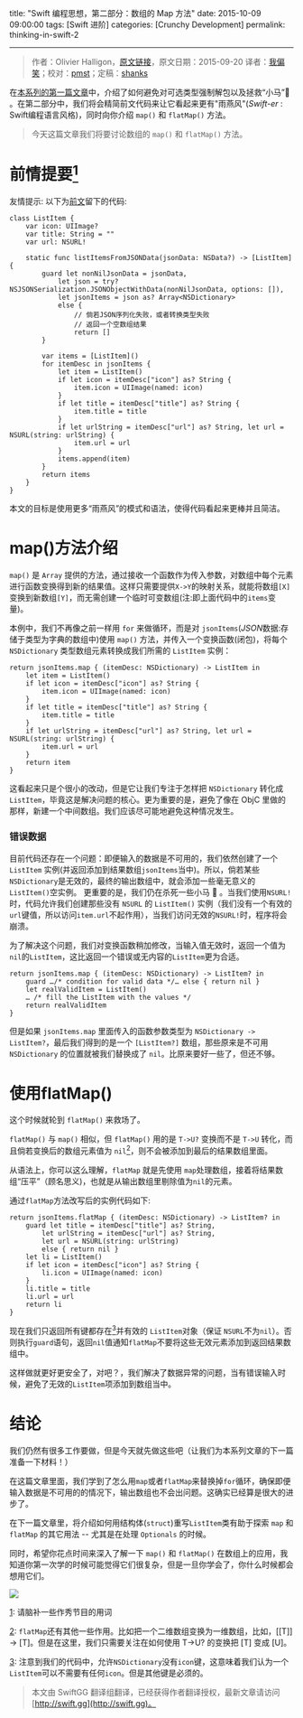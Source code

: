 title: "Swift 编程思想，第二部分：数组的 Map 方法"
date: 2015-10-09 09:00:00
tags: [Swift 进阶]
categories: [Crunchy Development]
permalink: thinking-in-swift-2

---
> 作者：Olivier Halligon，[原文链接](http://alisoftware.github.io/swift/2015/09/20/thinking-in-swift-2/)，原文日期：2015-09-20
> 译者：[我偏笑](http://blog.csdn.net/nsnirvana)；校对：[pmst](http://www.jianshu.com/users/596f2ba91ce9/latest_articles)；定稿：[shanks](http://codebuild.me/)
  








在[本系列的第一篇文章](http://alisoftware.github.io/swift/2015/09/06/thinking-in-swift-1/)中，介绍了如何避免对可选类型强制解包以及拯救“小马”🐴 。在第二部分中，我们将会精简前文代码来让它看起来更有"雨燕风"(*Swift-er* : Swift编程语言风格)，同时向你介绍 `map()` 和 `flatMap()` 方法。

<!--more-->

>今天这篇文章我们将要讨论数组的 `map()` 和 `flatMap()` 方法。

# 前情提要[<sup>1</sup>](thinking-in-swift-2/#note1)

友情提示: 以下为[前文](http://alisoftware.github.io/swift/2015/09/06/thinking-in-swift-1/)留下的代码:

``` 
class ListItem {
    var icon: UIImage?
    var title: String = ""
    var url: NSURL!

    static func listItemsFromJSONData(jsonData: NSData?) -> [ListItem] {
        guard let nonNilJsonData = jsonData,
            let json = try? NSJSONSerialization.JSONObjectWithData(nonNilJsonData, options: []),
            let jsonItems = json as? Array<NSDictionary>
            else {
                // 倘若JSON序列化失败，或者转换类型失败
                // 返回一个空数组结果
                return []
        }

        var items = [ListItem]()
        for itemDesc in jsonItems {
            let item = ListItem()
            if let icon = itemDesc["icon"] as? String {
                item.icon = UIImage(named: icon)
            }
            if let title = itemDesc["title"] as? String {
                item.title = title
            }
            if let urlString = itemDesc["url"] as? String, let url = NSURL(string: urlString) {
                item.url = url
            }
            items.append(item)
        }
        return items
    }
}
```

本文的目标是使用更多“雨燕风”的模式和语法，使得代码看起来更棒并且简洁。

# map()方法介绍

`map()` 是 `Array` 提供的方法，通过接收一个函数作为传入参数，对数组中每个元素进行函数变换得到新的结果值。这样只需要提供`X->Y`的映射关系，就能将数组`[X]`变换到新数组`[Y]`，而无需创建一个临时可变数组(注:即上面代码中的`items`变量)。

本例中，我们不再像之前一样用 `for` 来做循环，而是对 `jsonItems`(*JSON*数据:存储于类型为字典的数组中)使用 `map()` 方法，并传入一个变换函数(闭包)，将每个 `NSDictionary` 类型数组元素转换成我们所需的 `ListItem` 实例：



``` 
return jsonItems.map { (itemDesc: NSDictionary) -> ListItem in
    let item = ListItem()
    if let icon = itemDesc["icon"] as? String {
        item.icon = UIImage(named: icon)
    }
    if let title = itemDesc["title"] as? String {
        item.title = title
    }
    if let urlString = itemDesc["url"] as? String, let url = NSURL(string: urlString) {
        item.url = url
    }
    return item
}
```

这看起来只是个很小的改动，但是它让我们专注于怎样把 `NSDictionary` 转化成 `ListItem`，毕竟这是解决问题的核心。更为重要的是，避免了像在 ObjC 里做的那样，新建一个中间数组。我们应该尽可能地避免这种情况发生。

### 错误数据

目前代码还存在一个问题：即便输入的数据是不可用的，我们依然创建了一个 `ListItem` 实例(并返回添加到结果数组`jsonItems`当中)。所以，倘若某些 `NSDictionary`是无效的，最终的输出数组中，就会添加一些毫无意义的`ListItem()`空实例。
更重要的是，我们仍在杀死一些小马 🐴 。当我们使用`NSURL!`时，代码允许我们创建那些没有 `NSURL` 的 `ListItem()` 实例（我们没有一个有效的`url`键值，所以访问`item.url`不起作用），当我们访问无效的`NSURL!`时，程序将会崩溃。


为了解决这个问题，我们对变换函数稍加修改，当输入值无效时，返回一个值为`nil`的`ListItem`，这比返回一个错误或无内容的`ListItem`更为合适。



``` 
return jsonItems.map { (itemDesc: NSDictionary) -> ListItem? in
    guard …/* condition for valid data */… else { return nil }
    let realValidItem = ListItem()
    … /* fill the ListItem with the values */
    return realValidItem
}

```

但是如果 `jsonItems.map` 里面传入的函数参数类型为 `NSDictionary -> ListItem?`，最后我们得到的是一个 `[ListItem?]` 数组，那些原来是不可用 `NSDictionary` 的位置就被我们替换成了 `nil`。比原来要好一些了，但还不够。

# 使用flatMap()

这个时候就轮到 `flatMap()` 来救场了。

`flatMap()` 与 `map()` 相似，但 `flatMap()` 用的是 `T->U?` 变换而不是 `T->U` 转化，而且倘若变换后的数组元素值为 `nil`[<sup>2</sup>](thinking-in-swift-1/#note2)，则不会被添加到最后的结果数组里面。

从语法上，你可以这么理解，`flatMap` 就是先使用 `map`处理数组，接着将结果数组“压平”（顾名思义)，也就是从输出数组里剔除值为`nil`的元素。

通过`flatMap`方法改写后的实例代码如下:

``` 
return jsonItems.flatMap { (itemDesc: NSDictionary) -> ListItem? in
    guard let title = itemDesc["title"] as? String,
        let urlString = itemDesc["url"] as? String,
        let url = NSURL(string: urlString)
        else { return nil }
    let li = ListItem()
    if let icon = itemDesc["icon"] as? String {
        li.icon = UIImage(named: icon)
    }
    li.title = title
    li.url = url
    return li
}

```

现在我们只返回所有键都存在[<sup>3</sup>](/thinking-in-swift-1/#note3)并有效的 `ListItem`对象（保证 `NSURL`不为`nil`）。否则执行`guard`语句，返回`nil`值通知`flatMap`不要将这些无效元素添加到返回结果数组中。

这样做就更好更安全了，对吧？，我们解决了数据异常的问题，当有错误输入时候，避免了无效的`ListItem`项添加到数组当中。

# 结论

我们仍然有很多工作要做，但是今天就先做这些吧（让我们为本系列文章的下一篇准备一下材料！）

在这篇文章里面，我们学到了怎么用`map`或者`flatMap`来替换掉`for`循环，确保即便输入数据是不可用的的情况下，输出数组也不会出问题。这确实已经算是很大的进步了。

在下一篇文章里，将介绍如何用结构体(`struct`)重写`ListItem`类有助于探索 `map` 和 `flatMap` 的其它用法 -- 尤其是在处理 `Optionals` 的时候。

同时，希望你花点时间来深入了解一下 `map()` 和 `flatMap()` 在数组上的应用，我知道你第一次学的时候可能觉得它们很复杂，但是一旦你学会了，你什么时候都会想用它们。

![](/img/articles/thinking-in-swift-2/map-everywhere.jpg1444352409.5202105)


[1](#note1): 请脑补一些作秀节目的用词

[2](#note2): `flatMap`还有其他一些作用。比如把一个二维数组变换为一维数组，比如，[[T]] -> [T]。但是在这里，我们只需要关注在如何使用 T->U? 的变换把 [T] 变成 [U]。

[3](#note3): 注意到我们的代码中，允许`NSDictionary`没有`icon`键，这意味着我们认为一个`ListItem`可以不需要有任何`icon`。但是其他键是必须的。
> 本文由 SwiftGG 翻译组翻译，已经获得作者翻译授权，最新文章请访问 [http://swift.gg](http://swift.gg)。